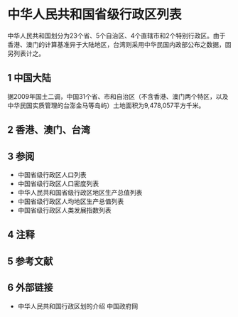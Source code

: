 # 中华人民共和国省级行政区列表

中华人民共和国划分为23个省、5个自治区、4个直辖市和2个特别行政区。由于香港、澳门的计算基准异于大陆地区，台湾则采用中华民国内政部公布之数据，固另列表计之。



## 1 中国大陆

据2009年国土二调，中国31个省、市和自治区（不含香港、澳门两个特区，以及中华民国实质管理的台澎金马等岛屿）土地面积为9,478,057平方千米。



## 2 香港、澳门、台湾



## 3 参阅

* 中国省级行政区人口列表
* 中国省级行政区人口密度列表
* 中华人民共和国省级行政区地区生产总值列表
* 中国省级行政区人均地区生产总值列表
* 中国省级行政区人类发展指数列表



## 4 注释



## 5 参考文献



## 6 外部链接

* 中华人民共和国行政区划的介绍 中国政府网




